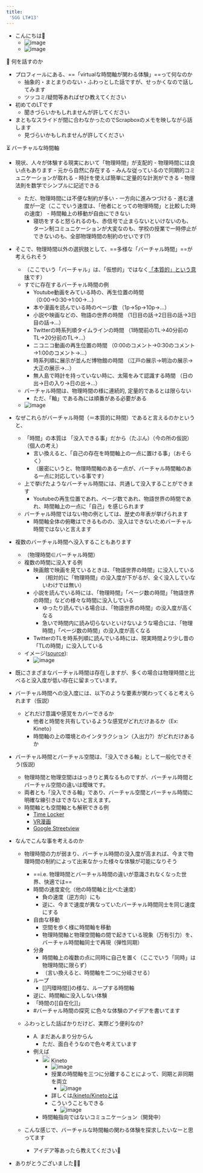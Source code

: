 ```yaml
---
title:
 'SGG LT#13'
---
```


- こんにちは🙌
    - ![image](https://gyazo.com/876d790add093bd9b0575ea41ec9af67/thumb/1000)
    - ![image](https://gyazo.com/d18f7ef98517b8257ff40f5304394e50/thumb/1000)

💭 何を話すのか
- プロフィールにある、==「virtualな時間軸が関わる体験」==って何なのか
    - 抽象的・まとまりのない・ふわっとした話ですが、せっかくなので話してみます
    - ツッコミ/疑問等あればぜひ教えてください
- 初めてのLTです
    - 聞きづらいかもしれませんが許してください
- まともなスライドが間に合わなかったのでScrapboxのメモを映しながら話します
    - 見づらいかもしれませんが許してください

⏳ バーチャルな時間軸
- 現状、人々が体験する現実において「物理時間」が支配的
        - 物理時間には良い点もあります
            - 元から自然に存在する
            - みんな従っているので同期的コミュニケーションが取れる
            - 時計を使えば簡単に定量的な計測ができる
            - 物理法則を数学でシンプルに記述できる
    - ただ、物理時間には不便な制約が多い
            - 一方向に進みつづける
            - 進む速度が一定（ここでいう速度は、「他者にとっての物理時間」と比較した時の速度）
            - 時間軸上の移動が自由にできない
        - 寝坊をすると怒られるのも、赤信号で止まらないといけないのも、ターン制コミュニケーションが大変なのも、学校の授業で一時停止ができないのも、全部物理時間の制約のせいです(?)

- そこで、物理時間以外の選択肢として、==多様な「バーチャル時間」==が考えられそう
    - （ここでいう「バーチャル」は、「仮想的」ではなく[「本質的」という意味](https://vrsj.org/about/virtualreality/)です）
    - すでに存在するバーチャル時間の例
        - Youtube動画をみている時の、再生位置の時間 （0:00→0:30→1:00→...）
        - 本や漫画を読んでいる時のページ数 （1p→5p→10p→...）
        - 小説や映画などの、物語の世界の時間 （1日目の話→2日目の話→3日目の話→...）
        - Twitterの時系列順タイムラインの時間 （1時間前のTL→40分前のTL→20分前のTL→...）
        - ニコニコ動画の再生位置の時間 （0:00のコメント→0:30のコメント→1:00のコメント→...）
        - 時系列順に展示が並んだ博物館の時間 （江戸の展示→明治の展示→大正の展示→...）
        - 無人島で時計を持っていない時に、太陽をみて認識する時間 （日の出→日の入り→日の出→...）
    - バーチャル時間は、物理時間の様に連続的, 定量的であるとは限らない
        - ただ、「軸」である為には順番がある必要がある
    - ![image](https://gyazo.com/c380286e8d2f2ee6138f941ac4c84e79/thumb/1000)


- なぜこれらがバーチャル時間（＝本質的に時間）であると言えるのかというと、
    - 「時間」の本質は 「没入できる事」だから（たぶん）（今の所の仮説）（個人の考え）
        - 言い換えると、「自己の存在を時間軸上の一点に置ける事」（おそらく）
        - （厳密にいうと、物理時間軸のある一点が、バーチャル時間軸のある一点に対応している事です）
    - 上で挙げたようなバーチャル時間には、共通して没入することができます
        - Youtubeの再生位置であれ、ページ数であれ、物語世界の時間であれ、時間軸上の一点に「自己」を感じられます
    - バーチャル時間ではない物の例としては、歴史の年表が挙げられます
        - 時間軸全体の俯瞰はできるものの、没入はできないためバーチャル時間ではないと言えます

- 複数のバーチャル時間へ没入することもあります
    - （物理時間∈バーチャル時間）
    - 複数の時間に没入する例
        - 映画館で映画を見ているときは、「物語世界の時間」に没入している
            - （相対的に「物理時間」の没入度が下がるが、全く没入していないわけでは無い）
        - 小説を読んでいる時には、「物理時間」「ページ数の時間」「物語世界の時間」などの様々な時間に没入している
            - ゆったり読んでいる場合は、「物語世界の時間」の没入度が高くなる
            - 急いで時間内に読み切らないといけないような場合には、「物理時間」「ページ数の時間」の没入度が高くなる
        - TwitterのTLを時系列順に読んでいる時には、現実時間より少し昔の「TLの時間」に没入している
    - イメージ([source](https://www.rakudo.io/blog/index.php/2019/11/12/xr/)):
        - ![image](http://www.rakudo.io/blog/wp-content/uploads/2019/11/VRARMR%E6%AF%94%E8%BC%83%E5%9B%B3.png)

- 既にさまざまなバーチャル時間は存在しますが、多くの場合は物理時間と比べると没入度が低い存在に留まっています。
- バーチャル時間への没入度には、以下のような要素が関わってくると考えられます（仮説）
    - どれだけ意識や感覚をカバーできるか
        - 他者と時間を共有しているような感覚がどれだけあるか（Ex: Kineto）
        - 時間軸の上の環境とのインタラクション（入出力?）がどれだけあるか

- バーチャル時間とバーチャル空間は、「没入できる軸」として一般化できそう(仮説)
    - 物理時間と物理空間ははっきりと異なるものですが、バーチャル時間とバーチャル空間の違いは曖昧です。
    - 両者とも「没入できる軸」であり、バーチャル空間とバーチャル時間に明確な線引きはできないと言えます。
    - 時間軸とも空間軸とも解釈できる例
        - [Time Locker](https://apps.apple.com/jp/app/time-locker-shooter/id1114692553)
        - [VR漫画](https://styly.cc/ja/interview/oekaaki_vr_manga/)
        - [Google Streetview](https://www.google.com/amp/s/nlab.itmedia.co.jp/nl/amp/1709/06/news094.html)

- なんでこんな事を考えるのか
    - 物理時間の力が弱まり、バーチャル時間の没入度が高まれば、今まで物理時間の制約によって出来なかった様々な体験が可能になりそう
        - ==i.e. 物理時間とバーチャル時間の違いが意識されなくなった世界、快適では==
        - 時間の速度変化（他の時間軸と比べた速度）
            - 負の速度（逆方向）にも
            - 逆に、今まで速度が異なっていたバーチャル時間同士を同じ速度にする
        - 自由な移動
            - 空間を歩く様に時間軸を移動
            - 物理時間軸と物理空間軸の間で起きている現象（万有引力）を、バーチャル時間軸同士で再現（弾性同期）
        - 分身
            - 時間軸上の複数の点に同時に自己を置く（ここでいう「同時」は物理時間に限らず）
            - （言い換えると、時間軸を二つに分岐させる）
        - ループ
            - [[円環時間]]の様な、ループする時間軸
        - 逆に、時間軸に没入しない体験
        - 「時間の[[自在化]]」
        - #バーチャル時間の探究 に色々な体験のアイデアを書いてます

    - ふわっとした話ばかりだけど、実際どう便利なの?
        - A. まだあんまり分からん
            - ただ、面白そうなので色々考えています
        - 例えば
            - <img src='https://scrapbox.io/api/pages/kineto/Kinetoとは/icon' alt='/kineto/Kinetoとは.icon' height="19.5"/> Kineto
                - ![image](https://gyazo.com/a9c8f86f93eb59824a1332d3db1e1795/thumb/1000)
                - 授業の時間軸を三つに分離することによって、同期と非同期を両立
                    - ![image](https://gyazo.com/8fa40c40e92a4dc6022b56807292d0ba/thumb/1000)
                - 詳しくは[/kineto/Kinetoとは](https://scrapbox.io/kineto/Kinetoとは)
                - こういうこともできる
                    - ![image](https://gyazo.com/90d5e453eaa3e2e50c435814a584474b/thumb/1000)
            - 時間軸指向ではないコミュニケーション（開発中）
    - こんな感じで、バーチャルな時間軸の関わる体験を探求したいなーと思ってます
        - アイデア等あったら教えてください🙏

- ありがとうございました🙇‍♂️
